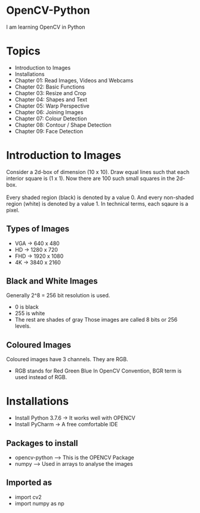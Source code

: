 # OpenCV-Python
 I am learning OpenCV in Python

# Topics
- Introduction to Images
- Installations 
- Chapter 01: Read Images, Videos and Webcams
- Chapter 02: Basic Functions
- Chapter 03: Resize and Crop
- Chapter 04: Shapes and Text 
- Chapter 05: Warp Perspective
- Chapter 06: Joining Images
- Chapter 07: Colour Detection
- Chapter 08: Contour / Shape Detection
- Chapter 09: Face Detection

# Introduction to Images
Consider a 2d-box of dimension (10 x 10). Draw equal 
lines such that each interior square is (1 x 1). Now 
there are 100 such small squares in the 2d-box.
<br><br>
Every shaded region (black) is denoted by a value 0. And 
every non-shaded region (white) is denoted by a value 1.
In technical terms, each sqaure is a pixel.
## Types of Images
- VGA ->  640 x  480
- HD  -> 1280 x  720
- FHD -> 1920 x 1080
- 4K  -> 3840 x 2160
## Black and White Images
Generally 2^8 = 256 bit resolution is used.
- 0 is black 
- 255 is white 
- The rest are shades of gray
Those images are called 8 bits or 256 levels.
## Coloured Images
Coloured images have 3 channels. They are RGB. 
- RGB stands for Red Green Blue
In OpenCV Convention, BGR term is used instead of RGB.

# Installations 
- Install Python 3.7.6 -> It works well with OPENCV
- Install PyCharm -> A free comfortable IDE

## Packages to install
- opencv-python --> This is the OPENCV Package 
- numpy --> Used in arrays to analyse the images

## Imported as 
- import cv2
- import numpy as np
